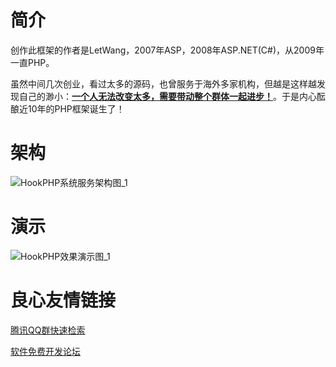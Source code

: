 # 简介
创作此框架的作者是LetWang，2007年ASP，2008年ASP.NET(C#)，从2009年一直PHP。

虽然中间几次创业，看过太多的源码，也曾服务于海外多家机构，但越是这样越发现自己的渺小：[**一个人无法改变太多，需要带动整个群体一起进步！**](https://my.oschina.net/cart/blog/2986804)。于是内心酝酿近10年的PHP框架诞生了！

# 架构
![HookPHP系统服务架构图_1](https://github.com/letwang/HookPHP/blob/master/public/admin/demo/2.png?raw=true)

# 演示
![HookPHP效果演示图_1](https://github.com/letwang/HookPHP/blob/master/public/admin/demo/1.png?raw=true)

 # 良心友情链接

[腾讯QQ群快速检索](http://u.720life.cn/s/8cf73f7c)

[软件免费开发论坛](http://u.720life.cn/s/bbb01dc0)